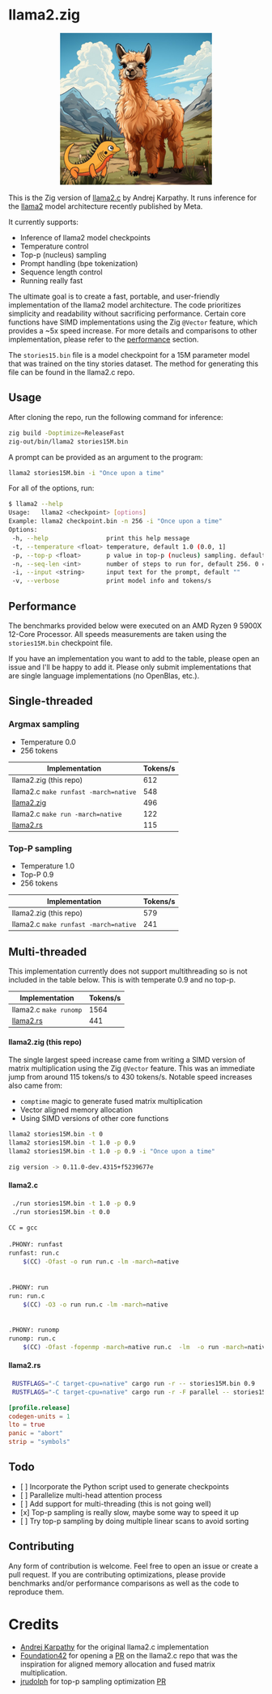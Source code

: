 # llama2.zig

<p align="center">
  <img src="assets/llama_and_ziggy.jpg" width="300" height="300" alt="Cute Llama">
</p>

This is the Zig version of [llama2.c](https://github.com/karpathy/llama2.c) by
Andrej Karpathy. It runs inference for the
[llama2](https://github.com/facebookresearch/llama) model architecture recently
published by Meta.

It currently supports:

- Inference of llama2 model checkpoints
- Temperature control
- Top-p (nucleus) sampling
- Prompt handling (bpe tokenization)
- Sequence length control
- Running really fast

The ultimate goal is to create a fast, portable, and user-friendly
implementation of the llama2 model architecture. The code prioritizes simplicity
and readability without sacrificing performance. Certain core functions have
SIMD implementations using the Zig `@Vector` feature, which provides a ~5x speed
increase. For more details and comparisons to other implementation, please refer
to the [performance](#performance) section.

The `stories15.bin` file is a model checkpoint for a 15M parameter model that
was trained on the tiny stories dataset. The method for generating this file
can be found in the llama2.c repo.

## Usage

After cloning the repo, run the following command for inference:

```sh
zig build -Doptimize=ReleaseFast
zig-out/bin/llama2 stories15M.bin
```

A prompt can be provided as an argument to the program:

```sh
llama2 stories15M.bin -i "Once upon a time"
```

For all of the options, run:

```sh
$ llama2 --help
Usage:   llama2 <checkpoint> [options]
Example: llama2 checkpoint.bin -n 256 -i "Once upon a time"
Options:
 -h, --help                print this help message
 -t, --temperature <float> temperature, default 1.0 (0.0, 1]
 -p, --top-p <float>       p value in top-p (nucleus) sampling. default 1.0, 0 || 1 = off
 -n, --seq-len <int>       number of steps to run for, default 256. 0 = max_seq_len
 -i, --input <string>      input text for the prompt, default ""
 -v, --verbose             print model info and tokens/s
```

## Performance

The benchmarks provided below were executed on an AMD Ryzen 9 5900X 12-Core
Processor. All speeds measurements are taken using the `stories15M.bin`
checkpoint file.

If you have an implementation you want to add to the table, please open an issue
and I'll be happy to add it. Please only submit implementations that are single
language implementations (no OpenBlas, etc.).

## Single-threaded

### Argmax sampling

- Temperature 0.0
- 256 tokens

| Implementation                                      | Tokens/s |
| --------------------------------------------------- | -------- |
| llama2.zig (this repo)                              | 612      |
| llama2.c `make runfast -march=native`               | 548      |
| [llama2.zig](https://github.com/clebert/llama2.zig) | 496      |
| llama2.c `make run -march=native`                   | 122      |
| [llama2.rs](https://github.com/gaxler/llama2.rs)    | 115      |

### Top-P sampling

- Temperature 1.0
- Top-P 0.9
- 256 tokens

| Implementation                        | Tokens/s |
| ------------------------------------- | -------- |
| llama2.zig (this repo)                | 579      |
| llama2.c `make runfast -march=native` | 241      |

## Multi-threaded

This implementation currently does not support multithreading so is not
included in the table below. This is with temperate 0.9 and no top-p.

| Implementation                                   | Tokens/s |
| ------------------------------------------------ | -------- |
| llama2.c `make runomp`                           | 1564     |
| [llama2.rs](https://github.com/gaxler/llama2.rs) | 441      |

#### llama2.zig (this repo)

The single largest speed increase came from writing a SIMD version of matrix
multiplication using the Zig `@Vector` feature. This was an immediate jump from
around 115 tokens/s to 430 tokens/s. Notable speed increases also came from:

- `comptime` magic to generate fused matrix multiplication
- Vector aligned memory allocation
- Using SIMD versions of other core functions

```sh
llama2 stories15M.bin -t 0
llama2 stories15M.bin -t 1.0 -p 0.9
llama2 stories15M.bin -t 1.0 -p 0.9 -i "Once upon a time"
```

```sh
zig version -> 0.11.0-dev.4315+f5239677e
```

#### llama2.c

```sh
 ./run stories15M.bin -t 1.0 -p 0.9
 ./run stories15M.bin -t 0.0
```

```sh
CC = gcc

.PHONY: runfast
runfast: run.c
	$(CC) -Ofast -o run run.c -lm -march=native


.PHONY: run
run: run.c
	$(CC) -O3 -o run run.c -lm -march=native


.PHONY: runomp
runomp: run.c
	$(CC) -Ofast -fopenmp -march=native run.c  -lm  -o run -march=native
```

#### llama2.rs

```sh
 RUSTFLAGS="-C target-cpu=native" cargo run -r -- stories15M.bin 0.9
 RUSTFLAGS="-C target-cpu=native" cargo run -r -F parallel -- stories15M.bin 0.9
```

```toml
[profile.release]
codegen-units = 1
lto = true
panic = "abort"
strip = "symbols"
```

## Todo

- \[ \] Incorporate the Python script used to generate checkpoints
- \[ \] Parallelize multi-head attention process
- \[ \] Add support for multi-threading (this is not going well)
- \[x\] Top-p sampling is really slow, maybe some way to speed it up
- \[ \] Try top-p sampling by doing multiple linear scans to avoid sorting

## Contributing

Any form of contribution is welcome. Feel free to open an issue or create a
pull request. If you are contributing optimizations, please provide benchmarks
and/or performance comparisons as well as the code to reproduce them.

# Credits

- [Andrej Karpathy](https://github.com/karpathy) for the original llama2.c
  implementation
- [Foundation42](https://github.com/Foundation42) for opening a
  [PR](https://github.com/karpathy/llama2.c/pull/94/files) on the llama2.c repo
  that was the inspiration for aligned memory allocation and fused matrix
  multiplication.
- [jrudolph](https://github.com/jrudolph) for top-p sampling optimization
  [PR](https://github.com/karpathy/llama2.c/pull/276)
